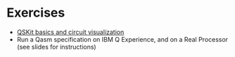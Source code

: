 # Exercises
 * [QSKit basics and circuit visualization](w2_01.ipynb)
 * Run a Qasm specification on IBM Q Experience, and on a Real Processor (see slides for instructions)
